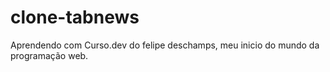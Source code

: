# clone-tabnews
Aprendendo com Curso.dev do felipe deschamps, meu inicio do mundo da programação web.
